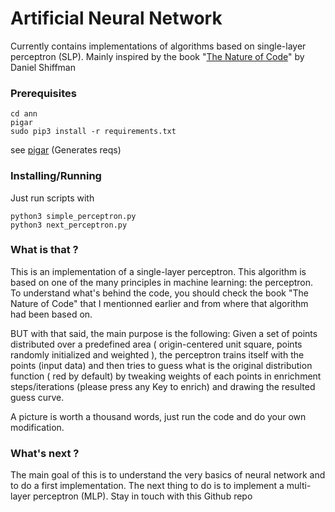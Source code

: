 # Artificial Neural Network

Currently contains implementations of algorithms based on single-layer perceptron (SLP).
Mainly inspired by the book "[The Nature of Code](http://natureofcode.com)" by Daniel Shiffman

### Prerequisites

```
cd ann
pigar
sudo pip3 install -r requirements.txt
```


see [pigar](https://github.com/damnever/pigar.git) (Generates reqs)


### Installing/Running

Just run scripts with

```
python3 simple_perceptron.py
python3 next_perceptron.py
```

### What is that ?

This is an implementation of a single-layer perceptron. This algorithm is based on one of the many principles in machine learning: the perceptron. To understand what's behind the code, you should check the book "The Nature of Code" that I mentionned earlier and from where that algorithm had been based on.

BUT with that said, the main purpose is the following:
Given a set of points distributed over a predefined area ( origin-centered unit square, points randomly initialized and weighted ), the perceptron trains itself with the points (input data) and then tries to guess what is the original distribution function ( red by default) by tweaking weights of each points in enrichment steps/iterations (please press any Key to enrich) and drawing the resulted guess curve.

A picture is worth a thousand words, just run the code and do your own modification.


### What's next ?

The main goal of this is to understand the very basics of neural network and to do a first implementation.
The next thing to do is to implement a multi-layer perceptron (MLP). Stay in touch with this Github repo
